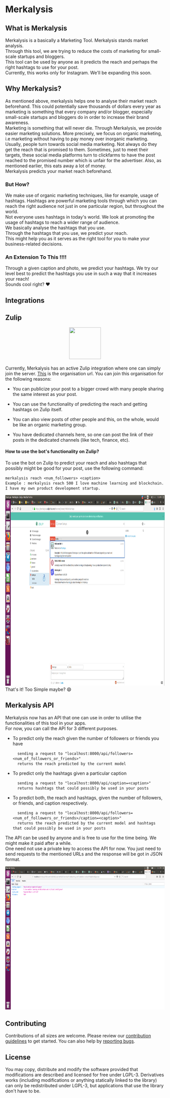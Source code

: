 # Merkalysis

## What is Merkalysis
Merkalysis is a basically a Marketing Tool. Merkalysis stands market analysis.<br>
Through this tool, we are trying to reduce the costs of marketing for small-scale startups and bloggers.<br>
This tool can be used by anyone as it predicts the reach and perhaps the right hashtags to use for your post.<br>
Currently, this works only for Instagram. We'll be expanding this soon.


## Why Merkalysis?
As mentioned above, merkalysis helps one to analyse their market reach beforehand. This could potentially save thousands of dollars every year as marketing is something that every company and/or blogger, especially small-scale startups and bloggers do in order to increase their brand awareness.<br>
Marketing is something that will never die. Through Merkalysis, we provide easier marketing solutions. More precisely, we focus on organic marketing, i.e marketing without having to pay money over inorganic marketing.<br>
Usually, people turn towards social media marketing. Not always do they get the reach that is promised to them. Sometimes, just to meet their targets, these social media platforms turn to clickfarms to have the post reached to the promised number which is unfair for the advertiser. Also, as mentioned earlier, this eats away a lot of money.<br>
Merkalysis predicts your market reach beforehand.
### But How?
We make use of organic marketing techniques, like for example, usage of hashtags. Hashtags are powerful marketing tools through which you can reach the right audience not just in one particular region, but throughout the world.<br>
Not everyone uses hashtags in today's world. We look at promoting the usage of hashtags to reach a wider range of audience.<br>
We basically analyse the hashtags that you use.<br>
Through the hashtags that you use, we predict your reach.<br>
This might help you as it serves as the right tool for you to make your business-related decisions.<br>

### An Extension To This !!!!
Through a given caption and photo, we predict your hashtags. We try our level best to predict the hashtags you use in such a way that it increases your reach!<br>
Sounds cool right? :heart: <br>

## Integrations

## Zulip
<center><img src="https://raw.githubusercontent.com/zulip/swift-zulip-api/master/assets/zulip-logo.png" width="100" height="100"></center><br>
Currently, Merkalysis has an active Zulip integration where one can simply join the server. <a href="https://merkalysis.zulipchat.com">This</a> is the organisation url. You can join this organisation for the following reasons:<br>

- You can publicize your post to a bigger crowd with many people sharing the same interest as your post.<br>

- You can use the functionality of predicting the reach and getting hashtags on Zulip itself.<br>

- You can also view posts of other people and this, on the whole, would be like an organic marketing group.<br>

- You have dedicated channels here, so one can post the link of their posts in the dedicated channels (like tech, finance, etc).<br>

#### How to use the bot's functionality on Zulip?

To use the bot on Zulip to predict your reach and also hashtags that possibly might be good for your post, use the following command:<br>

    merkalysis reach <num_followers> <caption>
    Example : merkalysis reach 500 I love machine learning and blockchain. I have my own product development startup.
   
<img src="images/zulip.png" width="1000" height="600"><br>
That's it! Too Simple maybe? :smile:

## Merkalysis API

Merkalysis now has an API that one can use in order to utilise the functionalities of this tool in your apps.<br>
For now, you can call the API for 3 different purposes.<br>

- To predict only the reach given the number of followers or friends you have

        sending a request to "localhost:8000/api/followers=<num_of_followers_or_friends>"
        returns the reach predicted by the current model
        
- To predict only the hashtags given a particular caption

        sending a request to "localhost:8000/api/caption=<caption>"
        returns hashtags that could possibly be used in your posts

- To predict both, the reach and hashtags, given the number of followers, or friends, and caption respectively.

        sending a request to "localhost:8000/api/followers=<num_of_followers_or_friends>/caption=<caption>"
        returns the reach predicted by the current model and hashtags that could possibly be used in your posts
        
 The API can be used by anyone and is free to use for the time being. We might make it paid after a while.<br>
 One need not use a private key to access the API for now. You just need to send requests to the mentioned URLs and the response will be got in JSON format.<br>

<img src="images/api.png" width="800" height="450">


## Contributing

Contributions of all sizes are welcome. Please review our <a href="#">contribution guidelines</a> to get started. You can also help by <a href="#">reporting bugs</a>.


## License

You may copy, distribute and modify the software provided that modifications are described and licensed for free under LGPL-3. Derivatives works (including modifications or anything statically linked to the library) can only be redistributed under LGPL-3, but applications that use the library don't have to be.















